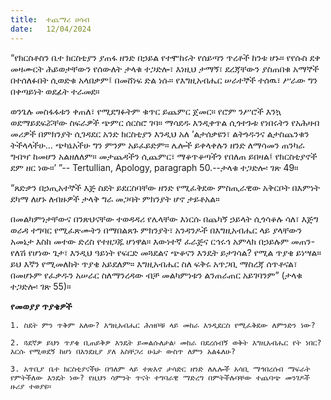 ```yaml
---
title:  ተጨማሪ ሀሳብ
date:   12/04/2024
---
```


“የክርስቶስን ቤተ ክርስቲያን ያጠፋ ዘንድ በኃይል የተሞከሩት የሰይጣን ጥረቶች ከንቱ ሆኑ። የየሱስ ደቀ መዛሙርት ሕይወታቸውን የሰውለት ታላቁ ተጋድሎ፣ እነዚህ ታማኝ፣ ደረጃቸውን ያስጠበቁ አማኞች በተሰለፉበት ሲወድቁ አላበቃም፤ በመሸነፍ ድል ነሱ። የእግዚአብሔር ሠራተኞች ተሰዉ፣ ሥራው ግን በቀጣይነት ወደፊት ተራመደ።

ወንጌሉ መስፋፋቱን ቀጠለ፣ የሚደግፉትም ቁጥር ይጨምር ጀመር። የሮም ንሥሮች እንኳ ወደማይደፍሯቸው ስፍራዎች ጭምር ሰርስሮ ገባ። ማሳደዱ እንዲቀጥል ሲጎተጉቱ የነበሩትን የአሕዛብ መሪዎች በምክንያት ሲገዳደር አንድ ክርስቲያን እንዲህ አለ ‘ልታሰቃዩን፣ ልትጎዱንና ልታስጨንቁን ትችላላችሁ… ጭካኔአችሁ ግን ምንም አይፈይድም። ሌሎች ይቀላቀሉን ዘንድ ለማሳመን ጠንካራ ግብዣ ከመሆን አልዘለለም። መታጨዳችን ሲጨምር፣ ማቆጥቆጣችን የበለጠ ይበዛል፤ የክርስቲያኖች ደም ዘር ነው።’ ”-- Tertullian, Apology, paragraph 50.--ታላቁ ተጋድሎ፡ ገጽ 49።

“ጸድቃን በኃጢአተኞች እጅ ስደት ይደርስባቸው ዘንድ የሚፈቅደው ምስጢራዊው አቅርቦት በእምነት ደካማ ለሆኑ ለብዙዎች ታላቅ ግራ መጋባት ምክንያት ሆኖ ታይቶአል።

በመልካምነታቸውና በንጽህናቸው ተወዳዳሪ የሌላቸው እነርሱ በጨካኝ ኃይላት ሲጎሳቆሉ ሳለ፣ እጅግ ወራዳ ተግባር የሚፈጽሙትን በማበልጸጉ ምክንያት፣ አንዳንዶች በእግዚአብሔር ላይ ያላቸውን አመኔታ እስከ መተው ድረስ የተዘጋጁ ሆነዋል። እውነተኛ ፈራጅና ርኅሩኅ አምላክ በኃይሉም መጠን-የለሽ የሆነው ጌታ፣ እንዲህ ዓይነት የፍርድ መጓደልና ጭቆናን እንዴት ይታገሳል? የሚል ጥያቄ ይነሣል። ይህ እኛን የሚመለከት ጥያቄ አይደለም። እግዚአብሔር ስለ ፍቅሩ አጥጋቢ ማስረጃ ሰጥቶናል፣ በመሆኑም የፈቃዱን አሠራር ስለማንረዳው ብቻ መልካምነቱን ልንጠራጠር አይገባንም” (ታላቁ ተጋድሎ፡ ገጽ 55)።

**የመወያያ ጥያቄዎች**

`1. ስደት ምን ጥቅም አለው? እግዚአብሔር ሕዝቦቹ ላይ መከራ እንዲደርስ የሚፈቅደው ለምንድን ነው?`

`2. ጓደኛዎ ይህን ጥያቄ ቢጠይቅዎ እንዴት ይመልሱለታል፡ መከራ በደረሰብኝ ወቅት እግዚአብሔር የት ነበር? እርሱ የሚወደኝ ከሆነ በእንደዚያ ያለ አስቸጋሪ ሁኔታ ውስጥ ለምን አልፋለሁ?`

`3. አጥቢያ ቤተ ክርስቲያናችሁ በዓለም ላይ ተጽእኖ ታሳድር ዘንድ ለሌሎች አሳቢ ማኅበረሰብ ማፍራት የምትችለው እንዴት ነው? የዚህን ሳምንት ጥናት ተግባራዊ ማድረግ በምትችሉባቸው ተጨባጭ መንገዶች ዙሪያ ተወያዩ።`